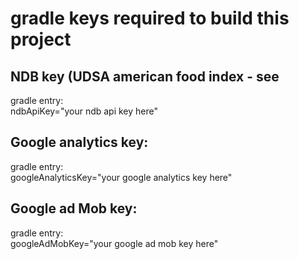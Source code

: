 # gradle keys required to build this project
## NDB key (UDSA american food index - see 
gradle entry:<br>
ndbApiKey="your ndb api key here"
## Google analytics key:
gradle entry:<br>
googleAnalyticsKey="your google analytics key here"
## Google ad Mob key:
gradle entry:<br>
googleAdMobKey="your google ad mob key here"
